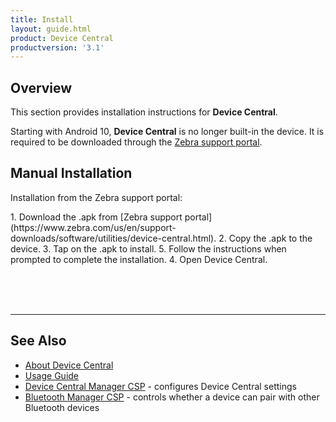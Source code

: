 ```yaml
---
title: Install
layout: guide.html
product: Device Central
productversion: '3.1'
---
```


## Overview

This section provides installation instructions for **Device Central**.

<p>Starting with Android 10, <b>Device Central</b> is no longer built-in the device. It is required to be downloaded through the <a href="https://www.zebra.com/us/en/support-downloads/software/utilities/device-central.html">Zebra support portal</a>. </p>


## Manual Installation
<!--
<p>Installation from the Google Play Store:</p>
1. Open the Google Play Store app.
2. Search for Device Central. 
3. Select the app from the search results.
4. Tap **Install**.  
5. Follow the instructions to complete the installation.
6. Open Device Central.
-->
<p>Installation from the Zebra support portal:</p>
1. Download the .apk from [Zebra support portal](https://www.zebra.com/us/en/support-downloads/software/utilities/device-central.html).
2. Copy the .apk to the device.
3. Tap on the .apk to install.
5. Follow the instructions when prompted to complete the installation.
4. Open Device Central.

<br><br><br>

<!-- -->
-----

## See Also

* [About Device Central](../about)
* [Usage Guide](../usage)
* [Device Central Manager CSP](/mx/devicecentralmgr) - configures Device Central settings
* [Bluetooth Manager CSP](/mx/bluetoothmgr) - controls whether a device can pair with other Bluetooth devices
